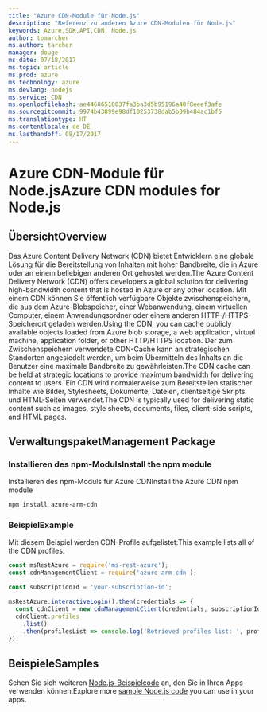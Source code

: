 ```yaml
---
title: "Azure CDN-Module für Node.js"
description: "Referenz zu anderen Azure CDN-Modulen für Node.js"
keywords: Azure,SDK,API,CDN, Node.js
author: tomarcher
ms.author: tarcher
manager: douge
ms.date: 07/18/2017
ms.topic: article
ms.prod: azure
ms.technology: azure
ms.devlang: nodejs
ms.service: CDN
ms.openlocfilehash: ae44606510037fa3ba3d5b95196a40f8eeef3afe
ms.sourcegitcommit: 9974b43899e98df10253738dab5b09b484ac1bf5
ms.translationtype: HT
ms.contentlocale: de-DE
ms.lasthandoff: 08/17/2017
---
```

# <a name="azure-cdn-modules-for-nodejs"></a><span data-ttu-id="8330d-104">Azure CDN-Module für Node.js</span><span class="sxs-lookup"><span data-stu-id="8330d-104">Azure CDN modules for Node.js</span></span>

## <a name="overview"></a><span data-ttu-id="8330d-105">Übersicht</span><span class="sxs-lookup"><span data-stu-id="8330d-105">Overview</span></span>

<span data-ttu-id="8330d-106">Das Azure Content Delivery Network (CDN) bietet Entwicklern eine globale Lösung für die Bereitstellung von Inhalten mit hoher Bandbreite, die in Azure oder an einem beliebigen anderen Ort gehostet werden.</span><span class="sxs-lookup"><span data-stu-id="8330d-106">The Azure Content Delivery Network (CDN) offers developers a global solution for delivering high-bandwidth content that is hosted in Azure or any other location.</span></span> <span data-ttu-id="8330d-107">Mit einem CDN können Sie öffentlich verfügbare Objekte zwischenspeichern, die aus dem Azure-Blobspeicher, einer Webanwendung, einem virtuellen Computer, einem Anwendungsordner oder einem anderen HTTP-/HTTPS-Speicherort geladen werden.</span><span class="sxs-lookup"><span data-stu-id="8330d-107">Using the CDN, you can cache publicly available objects loaded from Azure blob storage, a web application, virtual machine, application folder, or other HTTP/HTTPS location.</span></span> <span data-ttu-id="8330d-108">Der zum Zwischenspeichern verwendete CDN-Cache kann an strategischen Standorten angesiedelt werden, um beim Übermitteln des Inhalts an die Benutzer eine maximale Bandbreite zu gewährleisten.</span><span class="sxs-lookup"><span data-stu-id="8330d-108">The CDN cache can be held at strategic locations to provide maximum bandwidth for delivering content to users.</span></span> <span data-ttu-id="8330d-109">Ein CDN wird normalerweise zum Bereitstellen statischer Inhalte wie Bilder, Stylesheets, Dokumente, Dateien, clientseitige Skripts und HTML-Seiten verwendet.</span><span class="sxs-lookup"><span data-stu-id="8330d-109">The CDN is typically used for delivering static content such as images, style sheets, documents, files, client-side scripts, and HTML pages.</span></span>

## <a name="management-package"></a><span data-ttu-id="8330d-110">Verwaltungspaket</span><span class="sxs-lookup"><span data-stu-id="8330d-110">Management Package</span></span>

### <a name="install-the-npm-module"></a><span data-ttu-id="8330d-111">Installieren des npm-Moduls</span><span class="sxs-lookup"><span data-stu-id="8330d-111">Install the npm module</span></span>

<span data-ttu-id="8330d-112">Installieren des npm-Moduls für Azure CDN</span><span class="sxs-lookup"><span data-stu-id="8330d-112">Install the Azure CDN npm module</span></span>

```bash
npm install azure-arm-cdn
```

### <a name="example"></a><span data-ttu-id="8330d-113">Beispiel</span><span class="sxs-lookup"><span data-stu-id="8330d-113">Example</span></span>

<span data-ttu-id="8330d-114">Mit diesem Beispiel werden CDN-Profile aufgelistet:</span><span class="sxs-lookup"><span data-stu-id="8330d-114">This example lists all of the CDN profiles.</span></span>

```javascript
const msRestAzure = require('ms-rest-azure');
const cdnManagementClient = require('azure-arm-cdn');

const subscriptionId = 'your-subscription-id';

msRestAzure.interactiveLogin().then(credentials => {
  const cdnClient = new cdnManagementClient(credentials, subscriptionId);
  cdnClient.profiles
    .list()
    .then(profilesList => console.log('Retrieved profiles list: ', profilesList));
});
```

## <a name="samples"></a><span data-ttu-id="8330d-115">Beispiele</span><span class="sxs-lookup"><span data-stu-id="8330d-115">Samples</span></span>

<span data-ttu-id="8330d-116">Sehen Sie sich weiteren [Node.js-Beispielcode](https://azure.microsoft.com/resources/samples/?platform=nodejs) an, den Sie in Ihren Apps verwenden können.</span><span class="sxs-lookup"><span data-stu-id="8330d-116">Explore more [sample Node.js code](https://azure.microsoft.com/resources/samples/?platform=nodejs) you can use in your apps.</span></span>
